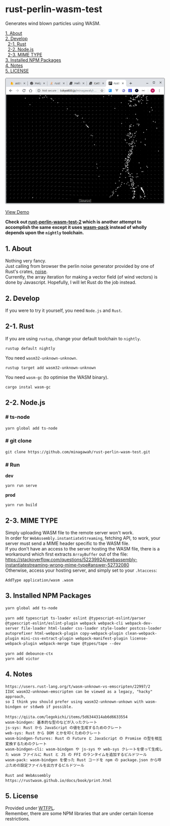 # rust-perlin-wasm-test

Generates wind blown particles using WASM.

[1. About](#about)  
[2. Develop](#dev)  
&nbsp; [2-1. Rust](#dev-rust)  
&nbsp; [2-2. Node.js](#dev-node)  
&nbsp; [2-3. MIME TYPE](#dev-mime)  
[3. Installed NPM Packages](#installed-npm)  
[4. Notes](#notes)  
[5. LICENSE](#license)  

![screenshot](screenshot.png "Screenshot")

[View Demo](http://tokyo800.jp/minagawah/rust-perlin-wasm-test/)

**Check out [rust-perlin-wasm-test-2](https://github.com/minagawah/rust-perlin-wasm-test-2/)
which is another attempt to accomplish the same
except it uses [wasm-pack](https://github.com/rustwasm/wasm-pack)
instead of wholly depends upon the `nightly` toolchain.**


<a id="about"></a>
## 1. About

Nothing very fancy.  
Just calling from browser the perlin noise generator provided by one of Rust's crates,
[noise](https://docs.rs/noise/0.5.1/noise/).  
Currently, the array iteration for making a vector field (of wind vectors)
is done by Javascript. Hopefully, I will let Rust do the job instead.


<a id="dev"></a>
## 2. Develop

If you were to try it yourself, you need `Node.js` and `Rust`.

<a id="dev-rust"></a>
## 2-1. Rust

If you are using `rustup`, change your default toolchain to `nightly`.

```
rustup default nightly
```

You need `wasm32-unknown-unknown`.

```
rustup target add wasm32-unknown-unknown
```

You need `wasm-gc` (to optimise the WASM binary).

```
cargo instal wasm-gc
```

<a id="dev-node"></a>
## 2-2. Node.js

### # ts-node

```
yarn global add ts-node
```

### # git clone

```
git clone https://github.com/minagawah/rust-perlin-wasm-test.git
```

### # Run

**dev**

```
yarn run serve
```

**prod**

```
yarn run build
```

<a id="dev-mime"></a>
## 2-3. MIME TYPE

Simply uploading WASM file to the remote server won't work.  
In order for `WebAssembly.instantiateStreaming`, fetching API, to work,
your server must send a MIME header specific to the WASM file.  
If you don't have an access to the server hosting the WASM file,
there is a workaround which first extracts `ArrayBuffer` out of the file:  
https://stackoverflow.com/questions/52239924/webassembly-instantiatestreaming-wrong-mime-type#answer-52732080  
Otherwise, access your hosting server, and simply set to your `.htaccess`:

```
AddType application/wasm .wasm
```



<a id="installed-npm"></a>
## 3. Installed NPM Packages

```
yarn global add ts-node

yarn add typescript ts-loader eslint @typescript-eslint/parser @typescript-eslint/eslint-plugin webpack webpack-cli webpack-dev-server file-loader html-loader css-loader style-loader postcss-loader autoprefixer html-webpack-plugin copy-webpack-plugin clean-webpack-plugin mini-css-extract-plugin webpack-manifest-plugin license-webpack-plugin webpack-merge tape @types/tape --dev

yarn add debounce-ctx
yarn add victor
```


<a id="notes"></a>
## 4. Notes

```
https://users.rust-lang.org/t/wasm-unknown-vs-emscripten/22997/2
IIUC wasm32-unknown-emscripten can be viewed as a legacy, "hacky" approach,
so I think you should prefer using wasm32-unknown-unkown with wasm-bindgen or stdweb if possible.

https://qiita.com/legokichi/items/5d6344314ab6d6633554
wasm-bindgen: 基本的な型のなどが入ったクレート
js-sys: Rust から JavaScript の値を生成するためのクレート
web-sys: Rust から DOM とかを叩くためのクレート
wasm-bindgen-futures: Rust の Future と JavaScript の Promise の型を相互変換するためのクレート
wasm-bindgen-cli: wasm-bindgen や js-sys や web-sys クレートを使って生成した wasm ファイルに Rust と JS の FFI のランタイムを追加するビルドツール
wasm-pack: wasm-bindgen を使った Rust コードを npm の package.json から呼ぶための設定ファイルを出力するビルドツール

Rust and WebAssembly
https://rustwasm.github.io/docs/book/print.html
```



<a id="license"></a>
## 5. License

Provided under [WTFPL](./LICENSE).  
Remember, there are some NPM libraries that are under certain license restrictions.
